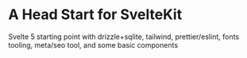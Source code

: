 # A Head Start for SvelteKit

Svelte 5 starting point with drizzle+sqlite, tailwind, prettier/eslint, fonts tooling, meta/seo tool, and some basic components
